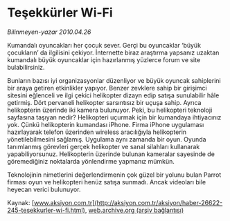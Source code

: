 # Teşekkürler Wi-Fi

*Bilinmeyen-yazar 2010.04.26*

<font class="agenda2NewsSpot">
 Kumandalı oyuncakları her çocuk sever. Gerçi bu oyuncaklar ‘büyük çocukların’ da ilgilisini çekiyor. İnternette biraz araştırma yapsanız uzaktan kumandalı büyük oyuncaklar için hazırlanmış yüzlerce forum ve site bulabilirsiniz.
</font>
<font class="newsDetail">
 <p class="MsoNormal">
  Bunların bazısı iyi organizasyonlar düzenliyor ve büyük oyuncak sahiplerini bir araya getiren etkinlikler yapıyor. Benzer zevklere sahip bir girişimci sitesini eğlenceli ve ilgi çekici helikopter dizayn edip satışa sunulabilir hâle getirmiş. Dört pervaneli helikopter sarsıntısız bir uçuşa sahip. Ayrıca helikopterin üzerinde iki kamera bulunuyor. Peki, bu helikopteri teknoloji sayfasına taşıyan nedir? Helikopteri uçurmak için bir kumandaya ihtiyacınız yok. Çünkü helikopterin kumandası iPhone. Firma iPhone uygulaması hazırlayarak telefon üzerinden wireless aracılığıyla helikopterin yönetilebilmesini sağlamış. Uygulama aynı zamanda bir oyun. Oyunda tanımlanmış görevleri gerçek helikopter ve sanal silahları kullanarak yapabiliyorsunuz. Helikopterin üzerinde bulunan kameralar sayesinde de göremediğiniz noktalarda yönlendirme yapmanız mümkün.
 </p>
 <p class="MsoNormal">
  Teknolojinin nimetlerini değerlendirmenin çok güzel bir yolunu bulan Parrot firması oyun ve helikopteri henüz satışa sunmadı. Ancak videoları bile heyecan verici bulunuyor.
 </p>
</font>

Kaynak: [www.aksiyon.com.tr](http://aksiyon.com.tr/aksiyon/haber-26622-245-tesekkurler-wi-fi.html), [web.archive.org (arşiv bağlantısı)](http://web.archive.org/web/20101120075817/http://aksiyon.com.tr/aksiyon/haber-26622-245-tesekkurler-wi-fi.html)
